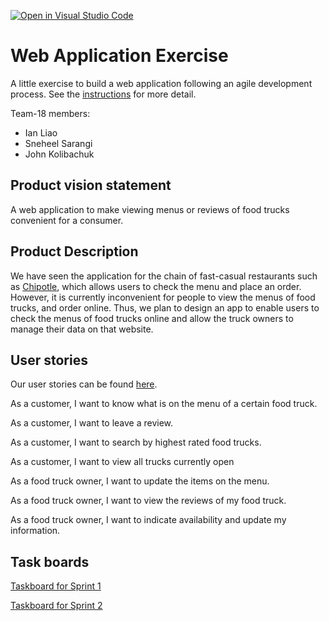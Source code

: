 [![Open in Visual Studio Code](https://classroom.github.com/assets/open-in-vscode-c66648af7eb3fe8bc4f294546bfd86ef473780cde1dea487d3c4ff354943c9ae.svg)](https://classroom.github.com/online_ide?assignment_repo_id=8874530&assignment_repo_type=AssignmentRepo)
# Web Application Exercise

A little exercise to build a web application following an agile development process. See the [instructions](instructions.md) for more detail.

Team-18 members:

* Ian Liao
* Sneheel Sarangi
* John Kolibachuk

## Product vision statement

A web application to make viewing menus or reviews of food trucks convenient for a consumer.

## Product Description

We have seen the application for the chain of fast-casual restaurants such as [Chipotle](https://apps.apple.com/us/app/chipotle-fresh-food-fast/id327228455), which allows users to check the menu and place an order. However, it is currently inconvenient for people to view the menus of food trucks, and order online. Thus, we plan to design an app to enable users to check the menus of food trucks online and allow the truck owners to manage their data on that website. 


## User stories

Our user stories can be found [here](https://github.com/software-students-fall2022/web-app-exercise-team-18-1/issues).

As a customer, I want to know what is on the menu of a certain food truck.

As a customer, I want to leave a review.

As a customer, I want to search by highest rated food trucks.

As a customer, I want to view all trucks currently open

As a food truck owner, I want to update the items on the menu.

As a food truck owner, I want to view the reviews of my food truck.

As a food truck owner, I want to indicate availability and update my information.




## Task boards

[Taskboard for Sprint 1](https://github.com/orgs/software-students-fall2022/projects/18)

[Taskboard for Sprint 2](https://github.com/orgs/software-students-fall2022/projects/19)
